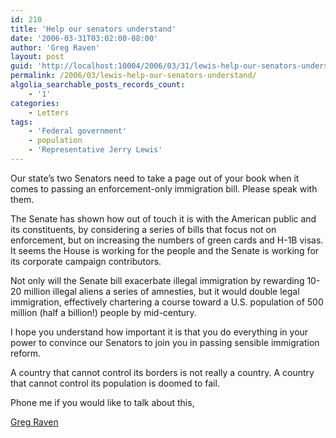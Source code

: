 ```yaml
---
id: 210
title: 'Help our senators understand'
date: '2006-03-31T03:02:00-08:00'
author: 'Greg Raven'
layout: post
guid: 'http://localhost:10004/2006/03/31/lewis-help-our-senators-understand/'
permalink: /2006/03/lewis-help-our-senators-understand/
algolia_searchable_posts_records_count:
    - '1'
categories:
    - Letters
tags:
    - 'Federal government'
    - population
    - 'Representative Jerry Lewis'
---
```


Our state’s two Senators need to take a page out of your book when it comes to passing an enforcement-only immigration bill. Please speak with them.

The Senate has shown how out of touch it is with the American public and its constituents, by considering a series of bills that focus not on enforcement, but on increasing the numbers of green cards and H-1B visas. It seems the House is working for the people and the Senate is working for its corporate campaign contributors.

Not only will the Senate bill exacerbate illegal immigration by rewarding 10-20 million illegal aliens a series of amnesties, but it would double legal immigration, effectively chartering a course toward a U.S. population of 500 million (half a billion!) people by mid-century.

I hope you understand how important it is that you do everything in your power to convince our Senators to join you in passing sensible immigration reform.

A country that cannot control its borders is not really a country. A country that cannot control its population is doomed to fail.

Phone me if you would like to talk about this,

[Greg Raven](https://www.gregraven.org/)